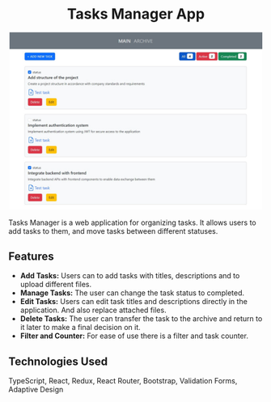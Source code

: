 <h1 align="center">Tasks Manager App</h1>

<p align="center">
<img src="assets/prev.jpg" width="500">
</p>

Tasks Manager is a web application for organizing tasks. It allows users to add
tasks to them, and move tasks between different statuses.

## Features

- **Add Tasks:** Users can to add tasks with titles, descriptions and to upload
  different files.
- **Manage Tasks:** The user can change the task status to completed.
- **Edit Tasks:** Users can edit task titles and descriptions directly in the
  application. And also replace attached files.
- **Delete Tasks:** The user can transfer the task to the archive and return to
  it later to make a final decision on it.
- **Filter and Counter:** For ease of use there is a filter and task counter.

## Technologies Used

 TypeScript, React, Redux, React Router, Bootstrap, Validation Forms, Adaptive Design

